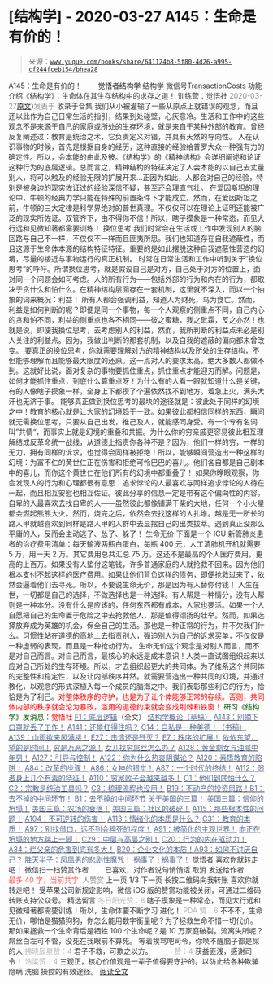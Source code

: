 # [结构学] - 2020-03-27 A145：生命是有价的！

> 来源：[`www.yuque.com/books/share/641124b8-5f80-4d26-a995-cf244fceb154/bhea28`](https://www.yuque.com/books/share/641124b8-5f80-4d26-a995-cf244fceb154/bhea28)

<ne-p id="520f42f3293818f927861ebbd5b15da4_p_0" data-lake-id="520f42f3293818f927861ebbd5b15da4_p_0"><ne-text id="u56234e0f" style="color: rgb(51, 51, 51);">A145：生命是有价的！</ne-text></ne-p> <ne-p id="f6e268a44570d4c06a5cdb28f3201b13" data-lake-id="f6e268a44570d4c06a5cdb28f3201b13"><ne-text id="ua220c354" ne-fontsize="12" style="color: rgb(255, 255, 255);">原创</ne-text><ne-text id="ued24bc72" ne-fontsize="14">觉悟者</ne-text><ne-text id="u5280c6c5" ne-fontsize="14">结构学</ne-text></ne-p> <ne-p id="f536fe3086a84fba6f2aacb1eb3b90f3" data-lake-id="f536fe3086a84fba6f2aacb1eb3b90f3"><ne-text id="u1848bcc6" ne-fontsize="14" ne-bold="true" style="color: rgb(51, 51, 51);">结构学</ne-text></ne-p> <ne-p id="7863285a1cca2d1eb89f665ff7a9973e" data-lake-id="7863285a1cca2d1eb89f665ff7a9973e"><ne-text id="udbed4103" ne-fontsize="14" style="color: rgb(51, 51, 51);">微信号</ne-text><ne-text id="ua67830ef" ne-fontsize="14" style="color: rgb(51, 51, 51);">TransactionCosts</ne-text></ne-p> <ne-p id="cb178faca3ea7ea626482b4db07024b7" data-lake-id="cb178faca3ea7ea626482b4db07024b7"><ne-text id="udb138657" ne-fontsize="14" style="color: rgb(51, 51, 51);">功能介绍</ne-text><ne-text id="u65236656" ne-fontsize="14" style="color: rgb(51, 51, 51);">《结构学》：生命体在其生存结构中的求存之道！ 训练营：觉悟社</ne-text></ne-p> <ne-p id="543ee8ed478cc999c419076e3ae8dd15" data-lake-id="543ee8ed478cc999c419076e3ae8dd15"><ne-text id="ucda5d2c5" style="color: rgb(140, 140, 140);">2020-03-27</ne-text>[<ne-text id="u0932a30b" ne-fontsize="14">原文</ne-text>](https://mp.weixin.qq.com/s?__biz=MzIzMDYwOTM0Mg==&mid=2247484225&idx=1&sn=a811aaea8f276764fd52f3c23c629538&chksm=e8b19b90dfc61286a480096d1f6f2200f06f7f8f8d7cc07642caee3bdcd0f7d259e81c6e83b3#rd))<ne-text id="ufe4ca0f9" ne-fontsize="14" style="color: rgb(140, 140, 140);">发表于</ne-text></ne-p> <ne-p id="4a712f15aec55cae18de31a97e4b97d1" data-lake-id="4a712f15aec55cae18de31a97e4b97d1"><ne-text id="u795406c4" style="color: rgb(51, 51, 51);">收录于合集</ne-text></ne-p> <ne-p id="659fe12b964abf54faee0912e655d2b6" data-lake-id="659fe12b964abf54faee0912e655d2b6"><ne-text id="u9975f290" style="color: rgb(51, 51, 51);">我们从小被灌输了一些从原点上就错误的观念，而且还以此作为自己日常生活的指引，结果到处碰壁，心灰意冷。生活和工作中的这些观念不是来源于自己的家庭或所处的生存环境，就是来自于某种外部的教育。曾经反复阐述过：教育是统治之术，它负责定义对错，并具有天然的导向性。</ne-text></ne-p> <ne-p id="bc221c8b4d56337220451ce0f254ac46" data-lake-id="bc221c8b4d56337220451ce0f254ac46"><ne-text id="u810a073e" style="color: rgb(51, 51, 51);">人在认识事物的时候，首先是根据自身的经历，这种直接的经验给普罗大众一种强有力的确定性。所以，会本能的由此及彼。《结构学》的《精神结构》会详细阐述和论证这种行为的底层逻辑。总而言之，精神结构的特征决定了人会本能的以自己去丈量别人，将可以触及的经验无限的扩展开来…正因为如此，人都会对自己的经验，特别是被身边的现实佐证过的经验深信不疑，甚至还会理直气壮。</ne-text></ne-p> <ne-p id="aa917ef62943a44ad1fd76ce74bad553" data-lake-id="aa917ef62943a44ad1fd76ce74bad553"><ne-text id="u8862aae6" style="color: rgb(51, 51, 51);">在爱因斯坦的理论中，牛顿的经典力学只能在特殊的前置条件下才能成立。然而，在爱因斯坦之前，牛顿的三大定律是科学界绝对的普世真理。不仅仅可以在理论上证明还能被广泛的现实所佐证。双管齐下，由不得你不信！所以，瞎子摸象是一种常态，而见大行远和见微知著都需要训练！</ne-text></ne-p> <ne-p id="becabab6acc09804c22401060f027fd5" data-lake-id="becabab6acc09804c22401060f027fd5"><ne-text id="u297951b4" ne-bold="true" style="color: rgb(51, 51, 51);">换位思考</ne-text></ne-p> <ne-p id="8bdcc9fd8358228ffb8ea863ed6f4e06" data-lake-id="8bdcc9fd8358228ffb8ea863ed6f4e06"><ne-text id="u6e10fbef" style="color: rgb(51, 51, 51);">我们时常会在生活或工作中发现别人的脑回路与自己不一样，不仅仅不一样而且匪夷所思。我们也知道存在自我遮蔽性，而且这源于生命体本源的结构特征特征。重要的是如此摆脱这种自我遮蔽性营造的幻境，尽量的接近与事物运行的真正机制。</ne-text></ne-p> <ne-p id="650845e6bc0d8bc5d9aa32d15c79d539" data-lake-id="650845e6bc0d8bc5d9aa32d15c79d539"><ne-text id="uf7d76951" style="color: rgb(51, 51, 51);">时常在日常生活和工作中听到关于”换位思考“的呼吁。所谓换位思考，就是假设自己是对方，自己处于对方的位置上，面对同一个问题会如可考虑。人的所有行为——包括外部的行为和内在的行为，都取决于贪什么和怕什么。在精神结构层面存在一套机制，这里就不深入，而以一个抽象的词来概况：利益！</ne-text></ne-p> <ne-p id="8991d5358712c8940c81a3f1811a9c26" data-lake-id="8991d5358712c8940c81a3f1811a9c26"><ne-text id="uc5bd75c6" style="color: rgb(51, 51, 51);">所有人都会强调利益，知道人为财死，鸟为食亡。然而，利益是如何判断的呢？即便是同一个事物，每一个人观察的侧重点不同，自己内心的贪和怕不同，利益的侧重点也各不相同——彼之蜜糖，我之砒霜，反之亦然！也就是说，即便我换位思考，去考虑别人的利益，然而，我所判断的利益点未必是别人关注的利益点。因为，我做出判断的那套机制，以及自我的遮蔽的偏向都未曾改变。</ne-text></ne-p> <ne-p id="266e101ea60a42a233c748c021e34848" data-lake-id="266e101ea60a42a233c748c021e34848"><ne-text id="ub454acdc" style="color: rgb(51, 51, 51);">要真正的换位思考，你就需要理解对方的精神结构以及所处的生存结构，不但能够理解而且能够最大限度的还原。这一点对人的要求太高，绝大多数人都做不到。这就好比说，面对复杂的事物要抓住重点，抓住重点才能迎刃而解。问题是，如何才能抓住重点，到底什么算重点呀！为什么有的人看一眼就知道什么是关键，有的人像瞎子摸象一样，全身上下都摸了个遍依然找不到地方。着急上火，满头大汗也无济于事。</ne-text></ne-p> <ne-p id="c8c8347cbae10305df0d4b7692dee333" data-lake-id="c8c8347cbae10305df0d4b7692dee333"><ne-text id="u6a6f6a7c" style="color: rgb(51, 51, 51);">能够真正做到换位思考的最块的途径就是：彼此处于同样的幻境之中！教育的核心就是让大家的幻境趋于一致。如果彼此都相信同样的东西，瞬间就无需换位思考，只要从自己出发，推己及人，就能感同身受。有一个专有名词叫”共情“，而事实上就是幻境的重叠和共振。为什么你的穷亲戚更容易彼此相互理解结成反革命统一战线，从道德上指责你各种不是？因为，他们一样的穷，一样的无力，拥有同样的诉求，也觉得会同样被拒绝！所以，能够瞬间营造出一种这样的幻境：为富不仁的黄世仁正在伤害和拒绝可怜巴巴的喜儿。他们各自都是自己剧本中的喜儿，而你这个黄世仁在他们所有的幻境中都重叠了！</ne-text></ne-p> <ne-p id="1cffe79d9c6d7b2af0516911cc993e08" data-lake-id="1cffe79d9c6d7b2af0516911cc993e08"><ne-text id="u06318d27" style="color: rgb(51, 51, 51);">如果你睁眼观察，你会发现人的行为和心理都很有意思：追求悖论的人最喜欢与同样追求悖论的人待在一起，而且相互安慰也相互佐证。彼此分享的信息一定是带有这个偏向性的内容。自卑的人最喜欢去找自卑的人——虽然彼此都像铺满干柴的大地，任何一个小火星都会燃起熊熊大火。然而，烧完之后，依然会去找这样的人扎堆。越是无一所长的路人甲就越喜欢到同样是路人甲的人群中去显摆自己的出类拔萃。遇到真正没那么平庸的人，反而会主动逃了、怂了、躲了！</ne-text></ne-p> <ne-p id="bada739882713a6b10a2ad4f90a73b49" data-lake-id="bada739882713a6b10a2ad4f90a73b49"><ne-text id="u6c923e9d" ne-bold="true" style="color: rgb(51, 51, 51);">生命无价</ne-text></ne-p> <ne-p id="f60dcffdd4fba9aca4938e63c5fe966c" data-lake-id="f60dcffdd4fba9aca4938e63c5fe966c"><ne-text id="u24de7781" style="color: rgb(51, 51, 51);">下面是一个 ICU 新管肺炎患者的治疗费用清单：每天输液两瓶白蛋白，每瓶 400 元，人工清肺机开机就需要 5 万，用一天 2 万。其它费用总共汇总 75 万。这还不是最高的个人医疗费用，更高的上百万。如果没有人垫付这笔钱，许多普通家庭的人就抢救不回来。因为他们根本支付不起这样的医疗费用。如果让他们背负这样的债务，即便抢救过来了，依然会逼着他们去寻死。所以，不要说生命无价，那是因为有人替你付钱！</ne-text></ne-p> <ne-p id="b407cd82b22f8cbede291edd7284a5bf" data-lake-id="b407cd82b22f8cbede291edd7284a5bf"><ne-text id="u0d7c55ac" style="color: rgb(51, 51, 51);">人生在世，一切都是自己的选择，不做选择也是一种选择。有人帮是一种情分，没有人帮则是一种本分。没有什么是应该的，任何东西都有成本，人家也要活。如果一个人自愿把自己的生命置于危险之中去抢救他人，那是值得颂扬的壮举。然而，如果选择放弃成为英雄的机会，保全自己的生活。那也是一种正常的行为，并不欠我们什么。习惯性站在道德的高地上去指责别人，强迫别人为自己的诉求买单，不仅仅是一种虚弱的表现，而且是一种抢劫行为。</ne-text></ne-p> <ne-p id="a9467f9a48df7bc306d85ec29d5109c2" data-lake-id="a9467f9a48df7bc306d85ec29d5109c2"><ne-text id="u33205a3e" ne-bold="true" style="color: rgb(51, 51, 51);">生命无价这个观念是对别人而言，而不是对自己而言</ne-text><ne-text id="u8c371cef" style="color: rgb(51, 51, 51);">。</ne-text><ne-text id="u13ba9324" ne-bold="true" style="color: rgb(51, 51, 51);">对自己而言，最核心的永远是成本意识！</ne-text><ne-text id="u20b5da23" style="color: rgb(51, 51, 51);">人类一直试图组织起来以应对自己所处的生存环境。所以，才去组织起更大的共同体。为了维系这个共同体的完整性和稳定性，以及让内部秩序井然。就需要营造出一种共同的幻境，并通过教化，以观念的形式深植入每一个成员的脑海之中。我们表彰那些利它的行为，恰恰是为了利己。</ne-text><ne-text id="u90dbdd50" style="color: rgb(255, 0, 0);">对整体秩序的守护，也是为了让个体能够正常的存续。否则，共同体内部的秩序就会沦为暴政，滥用的道德约束就会变成荆棘和铁窗！</ne-text></ne-p> <ne-p id="5006dea68c20f9215f7f1ecda2192d13" data-lake-id="5006dea68c20f9215f7f1ecda2192d13" ne-alignment="center"><ne-text id="u57a44f77" style="color: rgb(0, 85, 0);">研习《结构学》发消息</ne-text><ne-text id="u93a096d4" ne-bold="true" style="color: rgb(0, 85, 0);">：</ne-text><ne-text id="uc4d9ce2b" ne-bold="true" style="color: rgb(255, 0, 0);">觉悟社</ne-text></ne-p>  <ne-p id="59baa4c959e79ea731e6df3c1236ee7a" data-lake-id="59baa4c959e79ea731e6df3c1236ee7a"><ne-card data-card-name="image" data-card-type="inline" id="lv7Iw" data-event-boundary="card" style="color: rgb(51, 51, 51);"><ne-p id="d380ef95f4b3fd74f883a49e99ed87c3" data-lake-id="d380ef95f4b3fd74f883a49e99ed87c3">[<ne-text id="uaadaa247" style="color: rgb(87, 107, 149);">F1：底层逻辑</ne-text>](http://mp.weixin.qq.com/s?__biz=MzAxNDk1NjI2Mw==&mid=2247485072&idx=1&sn=83d919c9e3bf71d25978a97c8d4c8aa6&chksm=9b8a2518acfdac0ea8a0f84382cc7c0a26d1ac3664d76c6365aee67ac4ebcac1bf280c060249&scene=21#wechat_redirect)<ne-text id="u0976d420" style="color: rgb(51, 51, 51);">（全文）</ne-text></ne-p> <ne-p id="4700eafcee92b5de87f6d8bd5a173637" data-lake-id="4700eafcee92b5de87f6d8bd5a173637">[<ne-text id="ub259f3a1" style="color: rgb(87, 107, 149);">结构学概论（草稿）</ne-text>](http://mp.weixin.qq.com/s?__biz=MzAxNDk1NjI2Mw==&mid=2247484999&idx=1&sn=4a0a91d9ed51c50f0f1ca2c3d5a6f112&chksm=9b8a25cfacfdacd9a9d58e3423bba23548335347af32a6a987b54c219869d099186dedfc27a0&scene=21#wechat_redirect)</ne-p> <ne-p id="f9a9d6de6b3a74f2b77e05085cace011" data-lake-id="f9a9d6de6b3a74f2b77e05085cace011">[<ne-text id="u8b1f97a3" style="color: rgb(87, 107, 149);">A143：别摘下口罩就丢了工作！</ne-text>](http://mp.weixin.qq.com/s?__biz=MzAxNDk1NjI2Mw==&mid=2247485056&idx=1&sn=eff9f05bcad84a7ccd397ebaacde4055&chksm=9b8a2508acfdac1eb18a04ce52aef698f8e4da804261fd1f75930aa5e7c3fbe50806b0077542&scene=21#wechat_redirect)</ne-p> <ne-p id="6e3b4bd35c7076e964fd0ef806f6eaaa" data-lake-id="6e3b4bd35c7076e964fd0ef806f6eaaa">[<ne-text id="u646143f2" style="color: rgb(87, 107, 149);">A141：还能扛得住吗？</ne-text>](http://mp.weixin.qq.com/s?__biz=MzAxNDk1NjI2Mw==&mid=2247485046&idx=1&sn=d7a96fb55a2d572e99346b475818fe95&chksm=9b8a25feacfdace8ee0ac46509e45dc495a8d28b9f12f2acfe6d96d87cf87b8d8fb887b6e6fa&scene=21#wechat_redirect)</ne-p> <ne-p id="1eeebe0d92288fd05b91a6450dad12ef" data-lake-id="1eeebe0d92288fd05b91a6450dad12ef">[<ne-text id="u9bd1578c" style="color: rgb(87, 107, 149);">C14：自私是一种美德！（书稿）</ne-text>](http://mp.weixin.qq.com/s?__biz=MzAxNDk1NjI2Mw==&mid=2247485051&idx=1&sn=61451e2e8b660eec79c1ec634ff1188c&chksm=9b8a25f3acfdace5790db4e909468d61e47477affe294f19c4e10cad79c869c3a3ecedc242b6&scene=21#wechat_redirect)</ne-p> <ne-p id="9f7585495c345de784541f9035b4950a" data-lake-id="9f7585495c345de784541f9035b4950a">[<ne-text id="uc4ef88f2" style="color: rgb(87, 107, 149);">A139：山雨欲来风满楼！</ne-text>](http://mp.weixin.qq.com/s?__biz=MzAxNDk1NjI2Mw==&mid=2247485028&idx=1&sn=df774eff7bb7562533cba7f5d2346e14&chksm=9b8a25ecacfdacfa9092a7494ffe631aab8a9f4ae745eeaeee91488d21accd14fc29f6eb0a9d&scene=21#wechat_redirect)</ne-p> <ne-p id="7945c4fbcd909ccc657d248f073eb3d1" data-lake-id="7945c4fbcd909ccc657d248f073eb3d1">[<ne-text id="u5ea3cdfd" style="color: rgb(87, 107, 149);">E27：击溃还是歼灭？</ne-text>](http://mp.weixin.qq.com/s?__biz=MzAxNDk1NjI2Mw==&mid=2247485068&idx=1&sn=2b373ea4eefcf1b09885327f1a71579c&chksm=9b8a2504acfdac128793e9562414dc6898813182021afefdb73c3ea788e0a998af0ed02fe173&scene=21#wechat_redirect)</ne-p> <ne-p id="cf0a0f2813536dffd37d1a3fb066c874" data-lake-id="cf0a0f2813536dffd37d1a3fb066c874">[<ne-text id="u124e1b42" style="color: rgb(87, 107, 149);">E7：秩序的扩展！</ne-text>](http://mp.weixin.qq.com/s?__biz=MzAxNDk1NjI2Mw==&mid=2247485033&idx=1&sn=a4fafabf832faa4e23cb315aa84778cf&chksm=9b8a25e1acfdacf75ca2f4b9f95eefbced60c01b36a2346b549eed79efe998a827b9d4476625&scene=21#wechat_redirect)</ne-p> <ne-p id="1880b4420fb9b37cf4b26a7d6d833d5c" data-lake-id="1880b4420fb9b37cf4b26a7d6d833d5c">[<ne-text id="ud15569a2" style="color: rgb(87, 107, 149);">依依东望，望的是时间！</ne-text>](http://mp.weixin.qq.com/s?__biz=MzIzMDYwOTM0Mg==&mid=2247483860&idx=1&sn=b5b01ae82ff764ce2806251e3f2a809f&chksm=e8b19905dfc61013607735eb7782299c9a4d7a39a8b15a7b46182ef20eda3ffe9f6ed6337e1f&scene=21#wechat_redirect)</ne-p> <ne-p id="dde53973574b7a5615cddf98fcb781b4" data-lake-id="dde53973574b7a5615cddf98fcb781b4">[<ne-text id="u5bce0822" style="color: rgb(87, 107, 149);">穷是万恶之源！</ne-text>](http://mp.weixin.qq.com/s?__biz=MzAxNDk1NjI2Mw==&mid=2247483823&idx=1&sn=e54ebe9891b302dc0bf1815c76ccf8b7&chksm=9b8a2227acfdab31a05e273addd9159d4b8263d58d3c58bf214841c8189157519719c3427306&scene=21#wechat_redirect)</ne-p> <ne-p id="4ac2c69b5a8c1a472768c24616366756" data-lake-id="4ac2c69b5a8c1a472768c24616366756">[<ne-text id="u49f56294" style="color: rgb(87, 107, 149);">女儿找穷屌丝怎么办？</ne-text>](http://mp.weixin.qq.com/s?__biz=MzAxNDk1NjI2Mw==&mid=2247484939&idx=1&sn=6a8b9a3df7e1197fde72a04e45ad3055&chksm=9b8a2583acfdac958a9514beb89993c74e6ee5ad63df4c4c6d420f8ac9cc3976dcfe5f66c734&scene=21#wechat_redirect)</ne-p> <ne-p id="39fc1716c651159cf5137e0b9beafcdc" data-lake-id="39fc1716c651159cf5137e0b9beafcdc">[<ne-text id="uceb111e3" style="color: rgb(87, 107, 149);">A128：黄金剩女与油腻中年男！</ne-text>](http://mp.weixin.qq.com/s?__biz=MzAxNDk1NjI2Mw==&mid=2247484986&idx=1&sn=389cf749cc0fc8c13fddbe2782d064e8&chksm=9b8a25b2acfdaca493be3be9f6825249c41eb2e9ec898370ef118ac45d11e3061fc3f36198fa&scene=21#wechat_redirect)</ne-p> <ne-p id="980dbec5b567ac6acaa93fec5a09f249" data-lake-id="980dbec5b567ac6acaa93fec5a09f249">[<ne-text id="u2b1f19b4" style="color: rgb(87, 107, 149);">A127：引导与控制！</ne-text>](http://mp.weixin.qq.com/s?__biz=MzAxNDk1NjI2Mw==&mid=2247484979&idx=1&sn=f399f00523a8dd5cafe7c0636121333e&chksm=9b8a25bbacfdacad35d6b31ea6500e76fc161c3dd8e789aacdc1284bedcdcaf57570dd6f6261&scene=21#wechat_redirect)</ne-p> <ne-p id="5951eca993c1c0ef8b1fb61fd44a4756" data-lake-id="5951eca993c1c0ef8b1fb61fd44a4756">[<ne-text id="u96c2c30c" style="color: rgb(87, 107, 149);">A122：你为什么热衷阴谋论？</ne-text>](http://mp.weixin.qq.com/s?__biz=MzAxNDk1NjI2Mw==&mid=2247484960&idx=1&sn=f04b2971f7e664f0ab903a6a9ffab5dd&chksm=9b8a25a8acfdacbecd85fb722d9e401e6b748a28498b75da9489af10d9cf69916bf473c72a7b&scene=21#wechat_redirect)</ne-p> <ne-p id="b823ee2e98b9d593bfda570a2f3b8307" data-lake-id="b823ee2e98b9d593bfda570a2f3b8307">[<ne-text id="ud2c31d7e" style="color: rgb(87, 107, 149);">A120：素质教育的陷阱！</ne-text>](http://mp.weixin.qq.com/s?__biz=MzAxNDk1NjI2Mw==&mid=2247484948&idx=1&sn=6326c52223f8520cf16820e7ae2f12d1&chksm=9b8a259cacfdac8a3f821dea074d2df64dc08c9498aadb36f006f685bbf87dfc13daefd4bf6d&scene=21#wechat_redirect)</ne-p> <ne-p id="199da534a823b7a7ef6eafac4e120648" data-lake-id="199da534a823b7a7ef6eafac4e120648">[<ne-text id="ub2488167" style="color: rgb(87, 107, 149);">A84：改革的步骤！</ne-text>](http://mp.weixin.qq.com/s?__biz=MzIzMDYwOTM0Mg==&mid=2247484098&idx=1&sn=8a28fd5dce47b485ed38e4f3cfdb7d05&chksm=e8b19a13dfc61305fde13511d297aa1d6b59184825c7998f338e7d5f36742e3c06c717d78fe8&scene=21#wechat_redirect)</ne-p> <ne-p id="40831d415197014a505e783d6c1a3197" data-lake-id="40831d415197014a505e783d6c1a3197">[<ne-text id="uc2b64eb4" style="color: rgb(87, 107, 149);">A86：女神的错觉！</ne-text>](http://mp.weixin.qq.com/s?__biz=MzAxNDk1NjI2Mw==&mid=2247484733&idx=1&sn=fab22e8ab3f80b78dab3d4e2e2716bfb&chksm=9b8a26b5acfdafa374df83506e5086a573169362877918977c08490b4e9747c45c99d1266e7f&scene=21#wechat_redirect)</ne-p> <ne-p id="487d211e847bc68e6593532564c39887" data-lake-id="487d211e847bc68e6593532564c39887">[<ne-text id="uecd152fb" style="color: rgb(87, 107, 149);">A87：一个时代的终结！</ne-text>](http://mp.weixin.qq.com/s?__biz=MzIzMDYwOTM0Mg==&mid=2247484102&idx=1&sn=c0572fe89409ac0ef2d1468b8f81f130&chksm=e8b19a17dfc6130119eacf0492c237b5173f6f9c13265a36d7919e3132228f8c2d3306863c08&scene=21#wechat_redirect)</ne-p> <ne-p id="d3f0b98f2209fa1e810a8bb05dcc5842" data-lake-id="d3f0b98f2209fa1e810a8bb05dcc5842">[<ne-text id="ue35daa1b" style="color: rgb(87, 107, 149);">A112：弱者身上几个有毒的特征！</ne-text>](http://mp.weixin.qq.com/s?__biz=MzAxNDk1NjI2Mw==&mid=2247484903&idx=1&sn=609b7c81f10207eea8bcccbe35aa61b6&chksm=9b8a266facfdaf790a328ee9eca9d05f95ce939b69b2e4c1fcaacd63470bd79c44d03caeb00c&scene=21#wechat_redirect)</ne-p> <ne-p id="98b60a308c7ca2babd80504e2fbc8071" data-lake-id="98b60a308c7ca2babd80504e2fbc8071">[<ne-text id="ua899a48b" style="color: rgb(87, 107, 149);">A110：穷家败子会越来越多！</ne-text>](http://mp.weixin.qq.com/s?__biz=MzAxNDk1NjI2Mw==&mid=2247484897&idx=1&sn=84e1c8a85eb385c04f400095d47d55eb&chksm=9b8a2669acfdaf7f7a431a12c057023ae123aaa855b0f9d48a98c21eae27788632beb60765c9&scene=21#wechat_redirect)</ne-p> <ne-p id="035041e13225ae265b86ade7cc61f6bf" data-lake-id="035041e13225ae265b86ade7cc61f6bf">[<ne-text id="ueca44d2a" style="color: rgb(87, 107, 149);">C1：他们到底怕什么？</ne-text>](http://mp.weixin.qq.com/s?__biz=MzAxNDk1NjI2Mw==&mid=2247483898&idx=1&sn=1b0a50386e9e89d2750dec717236f0aa&chksm=9b8a2272acfdab64235b35ee5e91b8cac6172144207251636e1345fc570aa1601f59eff7f442&scene=21#wechat_redirect)</ne-p> <ne-p id="e8bd91eb11798ff1e2a9da4ea3d46ffd" data-lake-id="e8bd91eb11798ff1e2a9da4ea3d46ffd">[<ne-text id="u90e2e0af" style="color: rgb(87, 107, 149);">C2：宗教是统治工具吗？</ne-text>](http://mp.weixin.qq.com/s?__biz=MzAxNDk1NjI2Mw==&mid=2247483901&idx=1&sn=f5d9f8c7bd84370c79adae921351e813&chksm=9b8a2275acfdab63fde093d76ff82e01d0e2fd43ea675f77fd17fd51a15873d4d10499f5338d&scene=21#wechat_redirect)</ne-p> <ne-p id="f125bb3399d2bebc10b6fd8577d1b88b" data-lake-id="f125bb3399d2bebc10b6fd8577d1b88b">[<ne-text id="u2e18b92f" style="color: rgb(87, 107, 149);">C3：梳理流程也没用！</ne-text>](http://mp.weixin.qq.com/s?__biz=MzAxNDk1NjI2Mw==&mid=2247483989&idx=1&sn=ee70dacfd980f041379d91ae947ece44&chksm=9b8a21ddacfda8cb28bf62d6f53531e8a8ebce2de96396e50ec7e7e144fffe502ec6faee3415&scene=21#wechat_redirect)</ne-p> <ne-p id="b95100aeba8b2c753be94cdcdd1d798e" data-lake-id="b95100aeba8b2c753be94cdcdd1d798e">[<ne-text id="u21e8ea56" style="color: rgb(87, 107, 149);">B19：不动产的投资思路！</ne-text>](http://mp.weixin.qq.com/s?__biz=MzIzMDYwOTM0Mg==&mid=2247484069&idx=1&sn=a13a6e590a21b27fd1356718b3a2dcd3&chksm=e8b19a74dfc613622b23c7233732cbb1d499c75f9b7ac3047cdeaee3a34eeae7d3b4871429f1&scene=21#wechat_redirect)[<ne-text id="ue52598bc" style="color: rgb(87, 107, 149);">B1：去不掉的中间环节！</ne-text>](http://mp.weixin.qq.com/s?__biz=MzIzMDYwOTM0Mg==&mid=2247483903&idx=1&sn=e8a21cb816d6a27d869f81463805a208&chksm=e8b1992edfc610380f54d91f9acc9844820c77ce8a5bcedb4f36372c406647f45fd2514a6a77&scene=21#wechat_redirect)</ne-p> <ne-p id="0c9ac020716c4901d93c706d36b44f60" data-lake-id="0c9ac020716c4901d93c706d36b44f60">[<ne-text id="uf2c434b9" style="color: rgb(87, 107, 149);">B1：去不掉的中间环节</ne-text>](http://mp.weixin.qq.com/s?__biz=MzIzMDYwOTM0Mg==&mid=2247483903&idx=1&sn=e8a21cb816d6a27d869f81463805a208&chksm=e8b1992edfc610380f54d91f9acc9844820c77ce8a5bcedb4f36372c406647f45fd2514a6a77&scene=21#wechat_redirect)</ne-p> <ne-p id="5354cb178c18a837b115df1ae22c0208" data-lake-id="5354cb178c18a837b115df1ae22c0208">[<ne-text id="ueeacdbbc" style="color: rgb(87, 107, 149);">关于美国的三篇！</ne-text>](http://mp.weixin.qq.com/s?__biz=MzIzMDYwOTM0Mg==&mid=2247484082&idx=1&sn=7f0efdc740505aeff41af3593c2c07d2&chksm=e8b19a63dfc613757721204eef321ddcad7ddc01dfc2076db117c37c0b37d75438f2e405c830&scene=21#wechat_redirect)</ne-p> <ne-p id="80c6bf3f7d4459d891a5d63597f5c102" data-lake-id="80c6bf3f7d4459d891a5d63597f5c102">[<ne-text id="u03803ef5" style="color: rgb(87, 107, 149);">美国三篇：信仰的坍塌！</ne-text>](http://mp.weixin.qq.com/s?__biz=MzIzMDYwOTM0Mg==&mid=2247484086&idx=1&sn=84a690a2f2f277ffb97bd9ae9b8997b5&chksm=e8b19a67dfc61371cbaa58bdc4cf884dcb865ce62dc947cf1cf3e7653716339ff71d49c563bb&scene=21#wechat_redirect)</ne-p> <ne-p id="6dc31d991604dab8636ce63cec177d8f" data-lake-id="6dc31d991604dab8636ce63cec177d8f">[<ne-text id="u46a65fcc" style="color: rgb(87, 107, 149);">美国三篇：农场的衰落！</ne-text>](http://mp.weixin.qq.com/s?__biz=MzAxNDk1NjI2Mw==&mid=2247484839&idx=1&sn=ab17e9c4ae5af883a17a9c0fcafe94dd&chksm=9b8a262facfdaf399eab6252e9034d5a64a95f1c2575ed6570615dc11980d7d14b684341c22d&scene=21#wechat_redirect)</ne-p> <ne-p id="98c52a8d4dcc1d5a5af6834ebccdc82d" data-lake-id="98c52a8d4dcc1d5a5af6834ebccdc82d">[<ne-text id="ube722f59" style="color: rgb(87, 107, 149);">美国三篇：社区的破碎！</ne-text>](http://mp.weixin.qq.com/s?__biz=MzAxNDk1NjI2Mw==&mid=2247484995&idx=1&sn=e6b19218f50cedb3832a75694d5fca2a&chksm=9b8a25cbacfdacdd9585015c0542f118592cdeb57bf869d6566ef48e60aaf0f59aeebb6ba2a3&scene=21#wechat_redirect)</ne-p> <ne-p id="0ff3cc341b0be605c27808dcf531ae16" data-lake-id="0ff3cc341b0be605c27808dcf531ae16">[<ne-text id="u14e3ba66" style="color: rgb(87, 107, 149);">A115：那些根本性的问题！</ne-text>](http://mp.weixin.qq.com/s?__biz=MzAxNDk1NjI2Mw==&mid=2247484914&idx=1&sn=967fee05bc4f865fe727690ef496bd08&chksm=9b8a267aacfdaf6c067abdfbeed512ad0ec7af5d0c3310f4461e50eaa47c005b5b30ea9758af&scene=21#wechat_redirect)</ne-p> <ne-p id="b921590f35c4fea998b4b988b3a06ef0" data-lake-id="b921590f35c4fea998b4b988b3a06ef0">[<ne-text id="u90ec536c" style="color: rgb(87, 107, 149);">A104：不可逆转的伤害！</ne-text>](http://mp.weixin.qq.com/s?__biz=MzAxNDk1NjI2Mw==&mid=2247484910&idx=1&sn=80626aa3b4a4e223e5062a4d00806308&chksm=9b8a2666acfdaf70c0a3e1392357732bf9431c96bc1ec220eef91101a73d0c6eeff4f62d4e80&scene=21#wechat_redirect)</ne-p> <ne-p id="3d48bb1adc316205c605789ead88b14b" data-lake-id="3d48bb1adc316205c605789ead88b14b">[<ne-text id="ue1ff2f89" style="color: rgb(87, 107, 149);">A113：情绪化的本质是什么？</ne-text>](http://mp.weixin.qq.com/s?__biz=MzAxNDk1NjI2Mw==&mid=2247484925&idx=1&sn=a3e5d2a4ffa1f0c4a1e915a7f6244527&chksm=9b8a2675acfdaf6365b4c9b6f0390ceae91e0dbf218efdd6be0dc600964d220b1ab45bb6c2ac&scene=21#wechat_redirect)</ne-p> <ne-p id="e95366a4d216811a4583edcb7a29726e" data-lake-id="e95366a4d216811a4583edcb7a29726e">[<ne-text id="uf67c353c" style="color: rgb(87, 107, 149);">C31：教育的本质！</ne-text>](http://mp.weixin.qq.com/s?__biz=MzAxNDk1NjI2Mw==&mid=2247484645&idx=1&sn=0c19e963af345ec0d157348555f45482&chksm=9b8a276dacfdae7bb43eb0602bf7d9fdc827d0675a7350f893c5b3b43986de58782355a2065d&scene=21#wechat_redirect)</ne-p> <ne-p id="7ca5922f5fa3a1eda9e6fd1e18183afd" data-lake-id="7ca5922f5fa3a1eda9e6fd1e18183afd">[<ne-text id="u61e7cbb7" style="color: rgb(87, 107, 149);">A97：别找借口，远不到会猝死的程度！</ne-text>](http://mp.weixin.qq.com/s?__biz=MzAxNDk1NjI2Mw==&mid=2247484866&idx=1&sn=d93222730b1fd65cd31d270e54c91073&chksm=9b8a264aacfdaf5cf1d8eab64891b03e7b9966e887c9f512b7cb4a3f6cca04f1faa2c5da905d&scene=21#wechat_redirect)</ne-p> <ne-p id="a4041c7125ac7032d094115047546ca4" data-lake-id="a4041c7125ac7032d094115047546ca4">[<ne-text id="u709052af" style="color: rgb(87, 107, 149);">A91：被简化的主观世界！</ne-text>](http://mp.weixin.qq.com/s?__biz=MzIzMDYwOTM0Mg==&mid=2247484106&idx=1&sn=89ac1e2a068a9114c08822ed3a6a9916&chksm=e8b19a1bdfc6130d67743acf04c384cd66fa3d13b83614a9b3d70edda3290e8af9765c31b7d7&scene=21#wechat_redirect)</ne-p> <ne-p id="10ae3c8e09bd63c0770cfd3748687988" data-lake-id="10ae3c8e09bd63c0770cfd3748687988">[<ne-text id="u0d1cca78" style="color: rgb(87, 107, 149);">向正在坍塌的地方踹上一脚！</ne-text>](http://mp.weixin.qq.com/s?__biz=MzAxNDk1NjI2Mw==&mid=2247483789&idx=1&sn=5e44b7b524c3dc4bb7705f49ed0a44a3&chksm=9b8a2205acfdab139e4b1d44ef6702b09c9fbf79505340205d13fbdaa33207a997f54bee0e97&scene=21#wechat_redirect)</ne-p> <ne-p id="a419483f61021a6d98f554f3a1af7600" data-lake-id="a419483f61021a6d98f554f3a1af7600">[<ne-text id="u09d15045" style="color: rgb(87, 107, 149);">C29：中层与高层之别！</ne-text>](http://mp.weixin.qq.com/s?__biz=MzIzMDYwOTM0Mg==&mid=2247484061&idx=1&sn=6b5effaceec4ccea129b0b2c0ff9eb94&chksm=e8b19a4cdfc6135a82d4a79c2245a8efb5cea97135ffeef76afcdb0f1d23fc37408270b77ac3&scene=21#wechat_redirect)</ne-p> <ne-p id="96b475a3b1b89f43582aab7543a55cb4" data-lake-id="96b475a3b1b89f43582aab7543a55cb4">[<ne-text id="ub104166b" style="color: rgb(87, 107, 149);">C20：行为的内在驱动力！</ne-text>](http://mp.weixin.qq.com/s?__biz=MzIzMDYwOTM0Mg==&mid=2247484003&idx=1&sn=a62ddbccc64f9f19890c0dff9605b6f7&chksm=e8b19ab2dfc613a47b840d331bb9c43711798f5102681c0d1a06cb3996450c1d34bc8573b7e0&scene=21#wechat_redirect)</ne-p> <ne-p id="22dd729cb5337169ab2d50bc5bdec5a6" data-lake-id="22dd729cb5337169ab2d50bc5bdec5a6">[<ne-text id="uba498962" style="color: rgb(87, 107, 149);">A34：烂父亲的危害到底有多大！</ne-text>](http://mp.weixin.qq.com/s?__biz=MzIzMDYwOTM0Mg==&mid=2247483986&idx=1&sn=984fbf5e696f7a3f34f25dcf93037cea&chksm=e8b19a83dfc61395d629a54503920505c42a73a62b9e72308ed4ea0d66c509ca66a1a3138ea5&scene=21#wechat_redirect)</ne-p> <ne-p id="e3f61e5b0405d172c3556ded9d6bbe1e" data-lake-id="e3f61e5b0405d172c3556ded9d6bbe1e">[<ne-text id="ud298ab71" style="color: rgb(87, 107, 149);">B20：企业文化的本质！</ne-text>](http://mp.weixin.qq.com/s?__biz=MzIzMDYwOTM0Mg==&mid=2247484111&idx=1&sn=d6154ef03c3702d24ebbd49ec6d2544b&chksm=e8b19a1edfc61308357f4cc639a74339e18c1e7ea64e351a1d73fac03d82e0daa3d7cbd2b4f7&scene=21#wechat_redirect)[<ne-text id="ub6d48512" style="color: rgb(87, 107, 149);">A93：如何不讨厌自己？</ne-text>](http://mp.weixin.qq.com/s?__biz=MzAxNDk1NjI2Mw==&mid=2247484783&idx=1&sn=08bb06c4b322311a9d08a0d67077b6ac&chksm=9b8a26e7acfdaff1fb664e30d3365b7405692c4c7e53b41d078052fcbd87faf8de05c04346ce&scene=21#wechat_redirect)</ne-p> <ne-p id="795e668767a804e24d20099ddd400a9c" data-lake-id="795e668767a804e24d20099ddd400a9c">[<ne-text id="u8460d23e" style="color: rgb(87, 107, 149);">胜天半子：凤凰男的悲剧性魔咒！</ne-text>](http://mp.weixin.qq.com/s?__biz=MzAxNDk1NjI2Mw==&mid=2247484459&idx=1&sn=3af333a7d8f81253f730e57ba86f6f11&chksm=9b8a27a3acfdaeb524c155bcc629f472e273558add2d9c91ca3295d08144bd6d7d26ed757e6c&scene=21#wechat_redirect)</ne-p> <ne-p id="83d2522c8bfce3f5815e316bd8eabebf" data-lake-id="83d2522c8bfce3f5815e316bd8eabebf">[<ne-text id="u0e65a649" style="color: rgb(87, 107, 149);">祸事了！祸事了！</ne-text>](http://mp.weixin.qq.com/s?__biz=MzAxNDk1NjI2Mw==&mid=2247484799&idx=1&sn=1abc235be63ea8ba0684b369239765da&chksm=9b8a26f7acfdafe1f24dba6862e246adc006ae9a0f7259b8a4115f4b87057f5a5e99e5e5aa4c&scene=21#wechat_redirect)</ne-p> <ne-p id="8e39b93b7c61c18454468cb7f2fab010" data-lake-id="8e39b93b7c61c18454468cb7f2fab010"><ne-text id="uecac9e90" style="color: rgb(51, 51, 51);">觉悟者</ne-text></ne-p> <ne-p id="10d70fada05db5ac5fa92249833a08ab" data-lake-id="10d70fada05db5ac5fa92249833a08ab"><ne-text id="u23091f72" style="color: rgb(51, 51, 51);">喜欢你就转走吧！</ne-text></ne-p> <ne-p id="d70e65bad3a28f6a1d07b749f77038f8" data-lake-id="d70e65bad3a28f6a1d07b749f77038f8"><ne-text id="u3d137a3a" ne-bold="true" style="color: rgb(51, 51, 51);">微信扫一扫赞赏作者</ne-text><ne-text id="u92ec43a8" ne-bold="true" style="color: rgb(255, 255, 255);">赞赏</ne-text></ne-p> <ne-p id="0ac5d1f90953b103550beb1c992dc939" data-lake-id="0ac5d1f90953b103550beb1c992dc939"><ne-text id="ub657bbbd" style="color: rgb(51, 51, 51);">已喜欢，</ne-text><ne-text id="u1f4a9849">对作者说句悄悄话</ne-text></ne-p> <ne-p id="bf496e19a9c86db50dd73d7b6d639e33" data-lake-id="bf496e19a9c86db50dd73d7b6d639e33"><ne-text id="u853f8583" style="color: rgb(51, 51, 51);">取消</ne-text></ne-p> <ne-p id="c175f81e5c5d4dff33c2849acedc6692" data-lake-id="c175f81e5c5d4dff33c2849acedc6692"><ne-text id="u2274780d" ne-fontsize="14" ne-bold="true" style="color: rgb(51, 51, 51);">发送给作者</ne-text></ne-p> <ne-p id="f7083174334e44033a7742202c7582d1" data-lake-id="f7083174334e44033a7742202c7582d1"><ne-text id="ue75c0d57" ne-bold="true" style="color: rgb(255, 255, 255);">发送</ne-text></ne-p> <ne-p id="176f05f4cec5ef6d83fcec0bf682a092" data-lake-id="176f05f4cec5ef6d83fcec0bf682a092"><ne-text id="u4ffa3a53" ne-fontsize="13" style="color: rgb(250, 81, 81);">最多 40 字，当前共字</ne-text></ne-p> <ne-p id="ec2942a49b6a2213fc8ce97f72a67e23" data-lake-id="ec2942a49b6a2213fc8ce97f72a67e23"><ne-text id="u2a7283c4" style="color: rgb(136, 136, 136);"> 人赞赏</ne-text></ne-p> <ne-p id="dd90630da9a3a7ff87f71547b942f471" data-lake-id="dd90630da9a3a7ff87f71547b942f471"><ne-text id="uae815cb5" style="color: rgb(51, 51, 51);">上一页</ne-text> <ne-text id="u3cf09f38">1</ne-text><ne-text id="u4764601a" style="color: rgb(51, 51, 51);">/3 下一页</ne-text></ne-p> <ne-p id="d24f645cda2222493a7836751b47e847" data-lake-id="d24f645cda2222493a7836751b47e847"><ne-text id="u48d91dbd" style="color: rgb(51, 51, 51);">长按二维码向我转账</ne-text></ne-p> <ne-p id="d8e15be254b5a14c0cceae6f7f4986dd" data-lake-id="d8e15be254b5a14c0cceae6f7f4986dd"><ne-text id="ueae1e44d" style="color: rgb(51, 51, 51);">喜欢你就转走吧！</ne-text></ne-p> <ne-p id="616d6c96cf501636a509e5e4fc77cb9c" data-lake-id="616d6c96cf501636a509e5e4fc77cb9c"><ne-text id="u00ddcbc8" style="color: rgb(51, 51, 51);">受苹果公司新规定影响，微信 iOS 版的赞赏功能被关闭，可通过二维码转账支持公众号。</ne-text></ne-p> <ne-h3 id="QIqKk" data-lake-id="QIqKk"><ne-heading-ext><ne-heading-anchor></ne-heading-anchor><ne-heading-fold></ne-heading-fold></ne-heading-ext><ne-heading-content><ne-text id="uf209ce1c" ne-fontsize="16" style="color: rgb(51, 51, 51);">精选留言</ne-text></ne-heading-content></ne-h3>  <ne-p id="0f548dab94386a60abf212b7ca8bcbce" data-lake-id="0f548dab94386a60abf212b7ca8bcbce"><ne-card data-card-name="image" data-card-type="inline" id="vm628" data-event-boundary="card" style="color: rgb(51, 51, 51);"><ne-p id="316eeb3999e4db62d5bf05944659ed0d" data-lake-id="316eeb3999e4db62d5bf05944659ed0d"><ne-text id="uf27ac903" style="color: rgb(179, 179, 179);">冬日阳光赞：8</ne-text></ne-p> <ne-p id="20458ccd04418a5d072d7debb5ec4206" data-lake-id="20458ccd04418a5d072d7debb5ec4206"><ne-text id="ucd354a37" style="color: rgb(51, 51, 51);">瞎子摸象是一种常态，而见大行远和见微知著都需要训练！所以，生命体要不断学习 进化！</ne-text></ne-p>  <ne-p id="a0e7709bd305ec12d9d7684f092f1dd5" data-lake-id="a0e7709bd305ec12d9d7684f092f1dd5"><ne-card data-card-name="image" data-card-type="inline" id="LNH5s" data-event-boundary="card" style="color: rgb(51, 51, 51);"><ne-p id="6bf384caa8222efd32a1d4bf0609262b" data-lake-id="6bf384caa8222efd32a1d4bf0609262b"><ne-text id="uf2478a80" style="color: rgb(179, 179, 179);">PDA 赞：6</ne-text></ne-p> <ne-p id="b9e254cab3ff17e3f132fb0309de2740" data-lake-id="b9e254cab3ff17e3f132fb0309de2740"><ne-text id="u9e72bc1f" style="color: rgb(51, 51, 51);">不不不，生命无价，哪怕是猫猫狗狗，你怎么能用数字衡量呢？为了拯救生命不惜一切代价。 那如果拯救一个生命背后是牺牲 100 个生命呢？是 10 万家庭破裂，流离失所呢？ 屌丝白左可不管，没死在我眼前不算死。 等着挨骂吧司令，你唤不醒脑子都是屎的人</ne-text></ne-p>  <ne-p id="346de49be1ded448a0522b0599c29fc7" data-lake-id="346de49be1ded448a0522b0599c29fc7"><ne-card data-card-name="image" data-card-type="inline" id="ekIiW" data-event-boundary="card" style="color: rgb(51, 51, 51);"><ne-p id="809c540bda1fd35994d55ad47e0eb4f2" data-lake-id="809c540bda1fd35994d55ad47e0eb4f2"><ne-text id="u2174e3d4" style="color: rgb(179, 179, 179);">拂晓辰星赞：4</ne-text></ne-p> <ne-p id="277483c37b4888ea1f1eb5ec2529f492" data-lake-id="277483c37b4888ea1f1eb5ec2529f492"><ne-text id="u268a1c44" style="color: rgb(51, 51, 51);">君子不救，可欺之以方。</ne-text></ne-p>  <ne-p id="88dab74106a8ff0bb39f83575af5780f" data-lake-id="88dab74106a8ff0bb39f83575af5780f"><ne-card data-card-name="image" data-card-type="inline" id="axuLY" data-event-boundary="card" style="color: rgb(51, 51, 51);"><ne-p id="58516080cd4cebb63a8d539cd2829d97" data-lake-id="58516080cd4cebb63a8d539cd2829d97"><ne-text id="ue6b82a9b" style="color: rgb(179, 179, 179);">          赞：4</ne-text></ne-p> <ne-p id="76984cf030ff4c0e5d9b77e15d224e5f" data-lake-id="76984cf030ff4c0e5d9b77e15d224e5f"><ne-text id="ub53a1fa5" style="color: rgb(51, 51, 51);">获益匪浅，感谢司令！</ne-text></ne-p>  <ne-p id="fa9e1ac2cbd28836b6df08308bd33513" data-lake-id="fa9e1ac2cbd28836b6df08308bd33513"><ne-card data-card-name="image" data-card-type="inline" id="gRfmW" data-event-boundary="card" style="color: rgb(51, 51, 51);"><ne-p id="d64103b04b48c8022cfdb0d66a6646f7" data-lake-id="d64103b04b48c8022cfdb0d66a6646f7"><ne-text id="ud340598b" style="color: rgb(179, 179, 179);">浩梁赞：4</ne-text></ne-p> <ne-p id="dcf8c3e208b3ea572e27f2eb7d773964" data-lake-id="dcf8c3e208b3ea572e27f2eb7d773964"><ne-text id="uca42a3b4" style="color: rgb(51, 51, 51);">三观正，核心价值观是一辈子值得要守护的。以防止给各种欺骗 隐瞒 洗脑 操控的有效途径。</ne-text></ne-p> <ne-p id="b0b4971342a1a5a9a06b4dea3b1dd092" data-lake-id="b0b4971342a1a5a9a06b4dea3b1dd092">[<ne-text id="u42e7a174">阅读全文</ne-text>](https://t.zsxq.com/Am2vNN7)</ne-p></ne-card></ne-p></ne-card></ne-p></ne-card></ne-p></ne-card></ne-p></ne-card></ne-p></ne-card></ne-p>